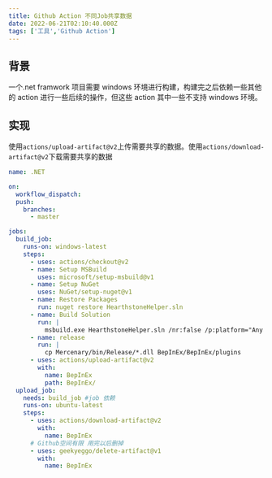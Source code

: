 ```yaml
---
title: Github Action 不同Job共享数据
date: 2022-06-21T02:10:40.000Z
tags: ['工具','Github Action']
---
```

  
## 背景

一个.net framwork 项目需要 windows 环境进行构建，构建完之后依赖一些其他的 action 进行一些后续的操作，但这些 action 其中一些不支持 windows 环境。

## 实现

使用`actions/upload-artifact@v2`上传需要共享的数据。使用`actions/download-artifact@v2`下载需要共享的数据

```yaml
name: .NET

on:
  workflow_dispatch:
  push:
    branches:
      - master

jobs:
  build_job:
    runs-on: windows-latest
    steps:
      - uses: actions/checkout@v2
      - name: Setup MSBuild
        uses: microsoft/setup-msbuild@v1
      - name: Setup NuGet
        uses: NuGet/setup-nuget@v1
      - name: Restore Packages
        run: nuget restore HearthstoneHelper.sln
      - name: Build Solution
        run: |
          msbuild.exe HearthstoneHelper.sln /nr:false /p:platform="Any CPU" /p:configuration="Release"
      - name: release
        run: |
          cp Mercenary/bin/Release/*.dll BepInEx/BepInEx/plugins
      - uses: actions/upload-artifact@v2
        with:
          name: BepInEx
          path: BepInEx/
  upload_job:
    needs: build_job #job 依赖
    runs-on: ubuntu-latest
    steps:
      - uses: actions/download-artifact@v2
        with:
          name: BepInEx
      # Github空间有限 用完以后删掉
      - uses: geekyeggo/delete-artifact@v1
        with:
          name: BepInEx
```